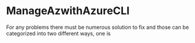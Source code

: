 # ManageAzwithAzureCLI
For any problems there must be numerous solution to fix and those can be categorized into two different ways, one is
